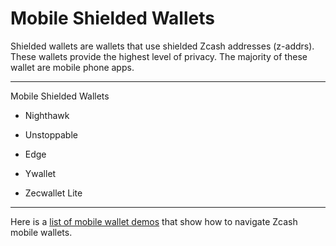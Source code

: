 # Mobile Shielded Wallets

Shielded wallets are wallets that use shielded Zcash addresses (z-addrs). These wallets provide the highest level of privacy. The majority of these wallet are mobile phone apps.

---

Mobile Shielded Wallets

- Nighthawk

- Unstoppable

- Edge

- Ywallet

- Zecwallet Lite

---

Here is a [list of mobile wallet demos](https://www.youtube.com/channel/UC3-KM00kjCUheRzO5cq3PAA) that show how to navigate Zcash mobile wallets.
